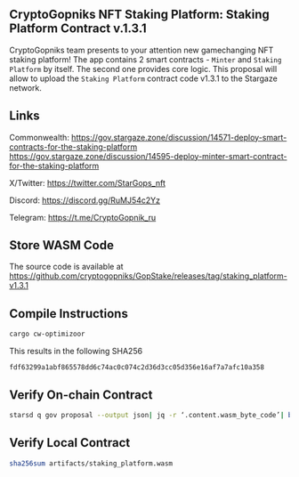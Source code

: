 ## CryptoGopniks NFT Staking Platform: Staking Platform Contract v.1.3.1

CryptoGopniks team presents to your attention new gamechanging NFT staking platform! The app contains 2 smart contracts - `Minter` and `Staking Platform` by itself. The second one provides core logic. This proposal will allow to upload the `Staking Platform` contract code v1.3.1 to the Stargaze network.


## Links

Commonwealth:
https://gov.stargaze.zone/discussion/14571-deploy-smart-contracts-for-the-staking-platform
https://gov.stargaze.zone/discussion/14595-deploy-minter-smart-contract-for-the-staking-platform

X/Twitter: https://twitter.com/StarGops_nft

Discord: https://discord.gg/RuMJ54c2Yz

Telegram: https://t.me/CryptoGopnik_ru


## Store WASM Code

The source code is available at https://github.com/cryptogopniks/GopStake/releases/tag/staking_platform-v1.3.1


## Compile Instructions

```sh
cargo cw-optimizoor
```

This results in the following SHA256
```
fdf63299a1abf865578dd6c74ac0c074c2d36d3cc05d356e16af7a7afc10a358
```

## Verify On-chain Contract

```sh
starsd q gov proposal --output json| jq -r ‘.content.wasm_byte_code’| base64 -d| gzip -dc| sha256sum
```

## Verify Local Contract

```sh
sha256sum artifacts/staking_platform.wasm
```